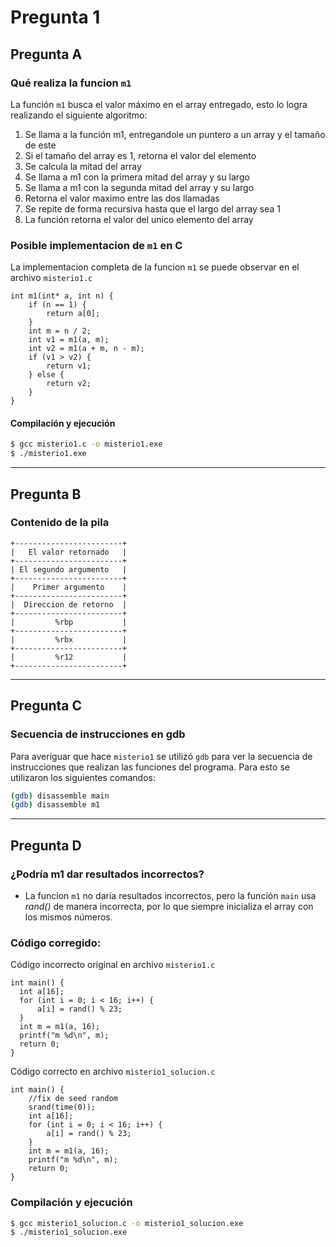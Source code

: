 # Pregunta 1

## Pregunta A

### Qué realiza la funcion `m1`

La función `m1` busca el valor máximo en el array entregado, esto lo logra realizando el siguiente algoritmo:

1) Se llama a la función m1, entregandole un puntero a un array y el tamaño de este
2) Si el tamaño del array es 1, retorna el valor del elemento
3) Se calcula la mitad del array
4) Se llama a m1 con la primera mitad del array y su largo
5) Se llama a m1 con la segunda mitad del array y su largo
6) Retorna el valor maximo entre las dos llamadas
7) Se repite de forma recursiva hasta que el largo del array sea 1
8) La función retorna el valor del unico elemento del array

### Posible implementacion de `m1` en C

La implementacion completa de la funcion `m1` se puede observar en el archivo `misterio1.c`

``` 
int m1(int* a, int n) {
    if (n == 1) {
        return a[0];
    }
    int m = n / 2;
    int v1 = m1(a, m);
    int v2 = m1(a + m, n - m);
    if (v1 > v2) {
        return v1;
    } else {
        return v2;
    }
}
```
#### Compilación y ejecución

```bash
$ gcc misterio1.c -o misterio1.exe
$ ./misterio1.exe
```
***

## Pregunta B

### Contenido de la pila

```
+------------------------+
|   El valor retornado   |
+------------------------+
| El segundo argumento   |
+------------------------+
|    Primer argumento    |
+------------------------+
|  Direccion de retorno  |
+------------------------+
|         %rbp           |
+------------------------+
|         %rbx           |
+------------------------+
|         %r12           |
+------------------------+
```
***

## Pregunta C

### Secuencia de instrucciones en gdb

Para averiguar que hace `misterio1` se utilizó `gdb` para ver la secuencia de instrucciones que realizan las funciones del programa. Para esto se utilizaron los siguientes comandos:

```bash
(gdb) disassemble main
(gdb) disassemble m1
```

***

## Pregunta D

### ¿Podría m1 dar resultados incorrectos?

* La funcion `m1` no daría resultados incorrectos, pero la función `main` usa *rand()* de manera incorrecta, por lo que siempre inicializa el array con los mismos números.

### Código corregido:

Código incorrecto original en archivo `misterio1.c`
```
int main() {
  int a[16];
  for (int i = 0; i < 16; i++) {
      a[i] = rand() % 23;
  }
  int m = m1(a, 16);
  printf("m %d\n", m);
  return 0;
}
```
Código correcto en archivo `misterio1_solucion.c`

```
int main() {
    //fix de seed random
    srand(time(0));
    int a[16];
    for (int i = 0; i < 16; i++) {
        a[i] = rand() % 23;
    }
    int m = m1(a, 16);
    printf("m %d\n", m);
    return 0;
}
```
### Compilación y ejecución

```bash
$ gcc misterio1_solucion.c -o misterio1_solucion.exe
$ ./misterio1_solucion.exe
```